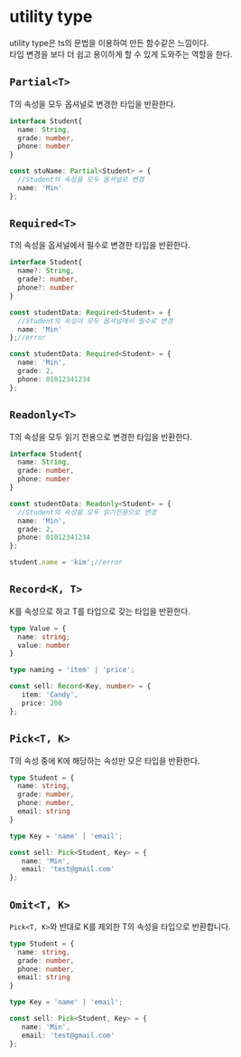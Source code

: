 # utility type
utility type은 ts의 문법을 이용하여 만든 함수같은 느낌이다.  
타입 변경을 보다 더 쉽고 용이하게 할 수 있게 도와주는 역할을 한다.  

## `Partial<T>`
T의 속성을 모두 옵셔널로 변경한 타입을 반환한다.  
```ts
interface Student{
  name: String,
  grade: number,
  phone: number
}

const stuName: Partial<Student> = {
  //Student의 속성을 모두 옵셔널로 변경
  name: 'Min'
};
```

## `Required<T>`
T의 속성을 옵셔널에서 필수로 변경한 타입을 반환한다.  
```ts
interface Student{
  name?: String,
  grade?: number,
  phone?: number
}

const studentData: Required<Student> = { 
  //Student의 속성이 모두 옵셔널에서 필수로 변경
  name: 'Min'
};//error

const studentData: Required<Student> = {
  name: 'Min',
  grade: 2,
  phone: 01012341234
};
```

## `Readonly<T>`
T의 속성을 모두 읽기 전용으로 변경한 타입을 반환한다.  
```ts
interface Student{
  name: String,
  grade: number,
  phone: number
}

const studentData: Readonly<Student> = { 
  //Student의 속성을 모두 읽기전용으로 변경
  name: 'Min',
  grade: 2,
  phone: 01012341234
};

student.name = 'kim';//error
```

## `Record<K, T>`
K를 속성으로 하고 T를 타입으로 갖는 타입을 반환한다.
```ts
type Value = {
  name: string;
  value: number
}

type naming = 'item' | 'price';

const sell: Record<Key, number> = {
   item: 'Candy',
   price: 200
};
```

## `Pick<T, K>`
T의 속성 중에 K에 해당하는 속성만 모은 타입을 반환한다.
```ts
type Student = {
  name: string,
  grade: number,
  phone: number,
  email: string
}

type Key = 'name' | 'email';

const sell: Pick<Student, Key> = {
   name: 'Min',
   email: 'test@gmail.com'
};
```

## `Omit<T, K>`
`Pick<T, K>`와 반대로 K를 제외한 T의 속성을 타입으로 반환합니다.  
```ts
type Student = {
  name: string,
  grade: number,
  phone: number,
  email: string
}

type Key = 'name' | 'email';

const sell: Pick<Student, Key> = {
   name: 'Min',
   email: 'test@gmail.com'
};
```